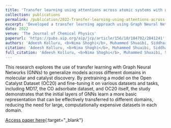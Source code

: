 ```yaml
---
title: 'Transfer learning using attentions across atomic systems with graph neural networks (TAAG)'
collection: publications
permalink: /publication/2022-Transfer-learning-using-attentions-across-atomic-systems-with-graph-neural-networks-(TAAG)
excerpt: 'Developed a transfer learning approach using Graph Neural Networks to generalize models across domains in molecular and catalyst discovery, reducing the need for large, domain-specific datasets.'
date: 2022
venue: 'The Journal of Chemical Physics'
paperurl: 'https://pubs.aip.org/aip/jcp/article/156/18/184702/2841241'
authors: 'Adeesh Kolluru, <b>Nima Shoghi</b>, Muhammed Shuaibi, Siddharth Goyal, Abhishek Das, C Lawrence Zitnick, Zachary Ulissi'
citation: 'Adeesh Kolluru, <b>Nima Shoghi</b>, Muhammed Shuaibi, Siddharth Goyal, Abhishek Das, C Lawrence Zitnick, Zachary Ulissi, The Journal of Chemical Physics 156 (18), 2022'
full_citation: 'Adeesh Kolluru, <b>Nima Shoghi</b>, Muhammed Shuaibi, Siddharth Goyal, Abhishek Das, C Lawrence Zitnick, Zachary Ulissi, The Journal of Chemical Physics 156 (18), 2022'
---
```


This research explores the use of transfer learning with Graph Neural Networks (GNNs) to generalize models across different domains in molecular and catalyst discovery. By pretraining a model on the Open Catalyst Dataset (OC20) and fine-tuning it on various datasets and tasks, including MD17, the CO adsorbate dataset, and OC20 itself, the study demonstrates that the initial layers of GNNs learn a more basic representation that can be effectively transferred to different domains, reducing the need for large, computationally expensive datasets in each domain.

[Access paper here](https://pubs.aip.org/aip/jcp/article/156/18/184702/2841241){:target="_blank"}

